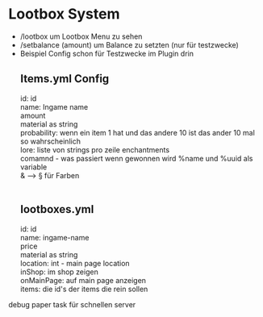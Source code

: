 <h1>Lootbox System</h1>

<ul>
<li>/lootbox um Lootbox Menu zu sehen</li>
<li>/setbalance (amount) um Balance zu setzten (nur für testzwecke)</li>
<li>Beispiel Config schon für Testzwecke im Plugin drin</li>
<h2>Items.yml Config</h2>
id: id <br>
name: Ingame name<br>
amount<br>
material as string<br>
probability: wenn ein item 1 hat und das andere 10 ist das ander 10 mal so wahrscheinlich <br>
lore: liste von strings pro zeile
enchantments <br>
comamnd - was passiert wenn gewonnen wird %name und %uuid als variable <br>
& --> § für Farben
<br>
<br>
<h2>lootboxes.yml</h2>
id: id <br>
name: ingame-name <br>
price <br>
material as string <br>
location: int - main page location<br>
inShop: im shop zeigen<br>
onMainPage: auf main page anzeigen<br>
items: die id's der items die rein sollen <br>

</ul>


debug paper task für schnellen server

